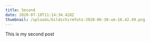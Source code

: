 ```yaml
---
title: Second
date: 2020-07-10T11:14:34.428Z
thumbnail: /uploads/bildschirmfoto-2020-06-30-um-16.42.49.png
---
```

This is my second post
